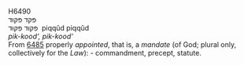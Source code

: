 <body>
  <p>H6490<br>  פּקּד    פּקּוּד  <br> פִּקּוּד  פִּקּוּד  ‎  piqqûd  piqqûd  <br><i>pik-kood‘,</i> <i>pik-kood‘ </i><br>From <a href="h6485.htm">6485</a>  properly <i>appointed</i>, that is, a <i>mandate</i> (of God; plural only, collectively for the <i>Law</i>): - commandment, precept, statute.<br></p>
 </body>